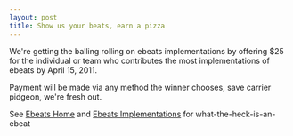 ```yaml
--- 
layout: post
title: Show us your beats, earn a pizza
---
```

We're getting the balling rolling on ebeats implementations by
offering $25 for the individual or team who contributes the most 
implementations of ebeats by April 15, 2011.  

Payment will be made via any method the winner chooses, save 
carrier pidgeon, we're fresh out.

See [Ebeats Home](http://ebeats.org) and 
[Ebeats Implementations](https://github.com/rubyists/ebeats-implementations)
for what-the-heck-is-an-ebeat
